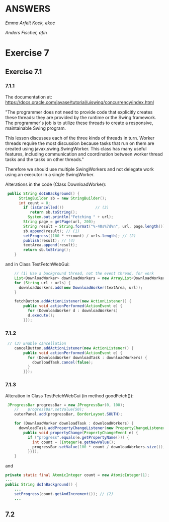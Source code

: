 ANSWERS
==========

_Emma Arfelt Kock, ekoc_

_Anders Fischer, afin_

# Exercise 7

## Exercise 7.1

### 7.1.1

The documentation at: https://docs.oracle.com/javase/tutorial/uiswing/concurrency/index.html

"The programmer does not need to provide code that explicitly creates these threads: they are provided by the runtime or the Swing framework. The programmer's job is to utilize these threads to create a responsive, maintainable Swing program.

This lesson discusses each of the three kinds of threads in turn. Worker threads require the most discussion because tasks that run on them are created using javax.swing.SwingWorker. This class has many useful features, including communication and coordination between worker thread tasks and the tasks on other threads." 

Therefore we should use multiple SwingWorkers and not delegate work using an executor in a single SwingWorker. 

Alterations in the code (Class DownloadWorker):
```java 
 public String doInBackground() {
      StringBuilder sb = new StringBuilder();
      int count = 0;
        if (isCancelled())			    // (3)
           return sb.toString();
	      System.out.println("Fetching " + url);
        String page = getPage(url, 200);
        String result = String.format("%-40s%7d%n", url, page.length());
        sb.append(result); // (1)
        setProgress((100 * ++count) / urls.length); // (2)
        publish(result); // (4)
        textArea.append(result);
        return sb.toString();
    }
```
and in Class TestFetchWebGui: 
```java 
    // (1) Use a background thread, not the event thread, for work
    List<DownloadWorker> downloadWorkers = new ArrayList<DownloadWorker>();
    for (String url : urls) {
      downloadWorkers.add(new DownloadWorker(textArea, url));
    }

    fetchButton.addActionListener(new ActionListener() {
        public void actionPerformed(ActionEvent e) {
          for (DownloadWorker d : downloadWorkers)
          d.execute();
        }});

```

### 7.1.2
```java
 // (3) Enable cancellation
    cancelButton.addActionListener(new ActionListener() {
        public void actionPerformed(ActionEvent e) {
          for (DownloadWorker downloadTask : downloadWorkers) {
            downloadTask.cancel(false);
          }
        }});
```

### 7.1.3
Alteration in Class TestFetchWebGui (in method goodFetch()): 

```java
 JProgressBar progressBar = new JProgressBar(0, 100);
    //    progressBar.setValue(50);
    outerPanel.add(progressBar, BorderLayout.SOUTH);

    for (DownloadWorker downloadTask : downloadWorkers) {
      downloadTask.addPropertyChangeListener(new PropertyChangeListener() {
        public void propertyChange(PropertyChangeEvent e) {
          if ("progress".equals(e.getPropertyName())) {
            int count = (Integer)e.getNewValue();
            progressBar.setValue(100 * count / downloadWorkers.size());
          }}});
    }
```

and 
```java
private static final AtomicInteger count = new AtomicInteger(1);
...
public String doInBackground() {
    ...
    setProgress(count.getAndIncrement()); // (2)
    ...
```

## 7.2
